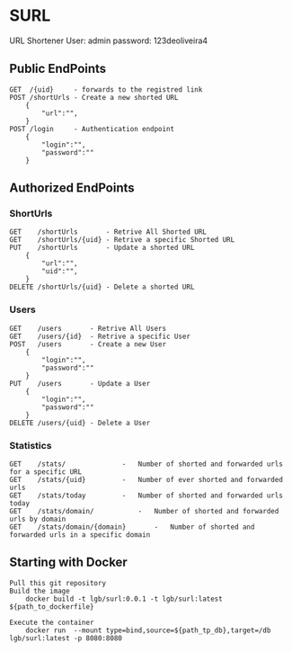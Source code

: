 # SURL
URL Shortener
User: admin
password: 123deoliveira4

## Public EndPoints

	GET  /{uid}     - forwards to the registred link 
	POST /shortUrls - Create a new shorted URL 
		{ 
			"url":"",
		}
	POST /login	    - Authentication endpoint
		{ 
			"login":"",
			"password":""
		}
## Authorized EndPoints

### ShortUrls

	GET    /shortUrls       - Retrive All Shorted URL 
	GET    /shortUrls/{uid} - Retrive a specific Shorted URL
	PUT    /shortUrls       - Update a shorted URL 
		{ 
			"url":"",
			"uid":"",
		}
	DELETE /shortUrls/{uid} - Delete a shorted URL
	
### Users

	GET    /users       - Retrive All Users 
	GET    /users/{id}  - Retrive a specific User
	POST   /users       - Create a new User 
		{ 
			"login":"",
			"password":""
		}
	PUT    /users       - Update a User
		{ 
			"login":"",
			"password":""
		}
	DELETE /users/{uid} - Delete a User

### Statistics

	GET    /stats/ 				-	Number of shorted and forwarded urls for a specific URL
	GET    /stats/{uid}			-	Number of ever shorted and forwarded urls 
	GET    /stats/today			-	Number of shorted and forwarded urls today
	GET    /stats/domain/			-	Number of shorted and forwarded urls by domain
	GET    /stats/domain/{domain}		-	Number of shorted and forwarded urls in a specific domain

## Starting with Docker
	Pull this git repository
	Build the image
		docker build -t lgb/surl:0.0.1 -t lgb/surl:latest ${path_to_dockerfile} 
		
	Execute the container
		docker run  --mount type=bind,source=${path_tp_db},target=/db lgb/surl:latest -p 8080:8080 
